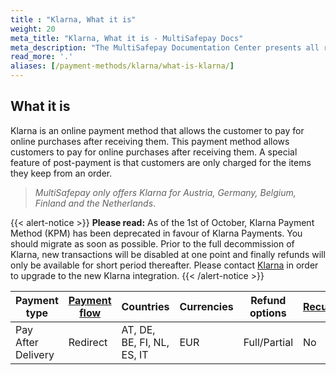 ```yaml
---
title : "Klarna, What it is"
weight: 20
meta_title: "Klarna, What it is - MultiSafepay Docs"
meta_description: "The MultiSafepay Documentation Center presents all relevant information about our Plugins and API. You can also find support pages for payment methods, tools and general questions as well as the contact details of our Support and Integration Teams."
read_more: '.'
aliases: [/payment-methods/klarna/what-is-klarna/]
---
```

## What it is
Klarna is an online payment method that allows the customer to pay for online purchases after receiving them. This payment method allows customers to pay for online purchases after receiving them. A special feature of post-payment is that customers are only charged for the items they keep from an order. 

>_MultiSafepay only offers Klarna for Austria, Germany, Belgium, Finland and the Netherlands_.

{{< alert-notice >}} __Please read:__ As of the 1st of October, Klarna Payment Method (KPM) has been deprecated in favour of Klarna Payments. You should migrate as soon as possible. Prior to the full decommission of Klarna, new transactions will be disabled at one point and finally refunds will only be available for short period thereafter. Please contact [Klarna](https://www.klarna.com/nl/zakelijk/webwinkelsupport) in order to upgrade to the new Klarna integration.  {{< /alert-notice >}} 

| Payment type   | [Payment flow](https://docs.multisafepay.com/faq/api/difference-between-direct-and-redirect)      | Countries | Currencies | Refund options  | [Recurring](https://docs.multisafepay.com/tools/recurring-payments)   | [Chargebacks](https://docs.multisafepay.com/faq/chargebacks)   |
|----------------|-------------------|-----------|------------|------------------|------------|---------------|
|Pay After Delivery|Redirect|AT, DE, BE, FI, NL, ES, IT|EUR|Full/Partial|No|No|
